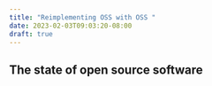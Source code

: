 ```yaml
---
title: "Reimplementing OSS with OSS "
date: 2023-02-03T09:03:20-08:00
draft: true
---
```



## The state of open source software

